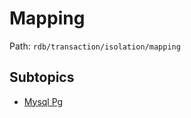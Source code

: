 # Mapping

Path: `rdb/transaction/isolation/mapping`

## Subtopics
- [Mysql Pg](./mysql_pg/README.md)
